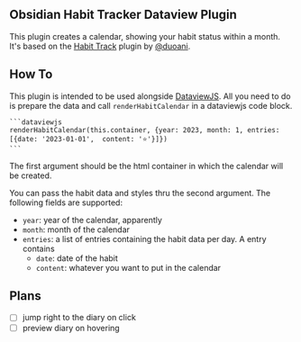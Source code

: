 ## Obsidian Habit Tracker Dataview Plugin

This plugin creates a calendar, showing your habit status within a month. It's based on the [Habit Track](https://github.com/duoani/obsidian-habit-tracker) plugin by [@duoani](https://github.com/duoani).


## How To

This plugin is intended to be used alongside [DataviewJS](https://blacksmithgu.github.io/obsidian-dataview/). All you need to do is prepare the data and call `renderHabitCalendar` in a dataviewjs code block.

~~~
```dataviewjs
renderHabitCalendar(this.container, {year: 2023, month: 1, entries: [{date: '2023-01-01',  content: '⭐'}]}) 
```
~~~

The first argument should be the html container in which the calendar will be created.

You can pass the habit data and styles thru the second argument. The following fields are supported:

- `year`: year of the calendar, apparently
- `month`: month of the calendar
- `entries`: a list of entries containing the habit data per day. A entry contains
    - `date`: date of the habit
    - `content`: whatever you want to put in the calendar


## Plans

- [ ] jump right to the diary on click
- [ ] preview diary on hovering